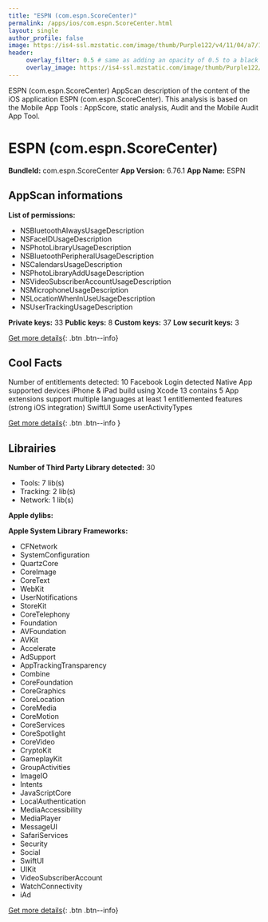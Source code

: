 ```yaml
---
title: "ESPN (com.espn.ScoreCenter)"
permalink: /apps/ios/com.espn.ScoreCenter.html
layout: single
author_profile: false
image: https://is4-ssl.mzstatic.com/image/thumb/Purple122/v4/11/04/a7/1104a789-0f0c-76ea-b86c-56e00c5eefcc/AppIcon-0-1x_U007emarketing-0-7-0-85-220.png/512x512bb.jpg
header: 
     overlay_filter: 0.5 # same as adding an opacity of 0.5 to a black background
     overlay_image: https://is4-ssl.mzstatic.com/image/thumb/Purple122/v4/11/04/a7/1104a789-0f0c-76ea-b86c-56e00c5eefcc/AppIcon-0-1x_U007emarketing-0-7-0-85-220.png/512x512bb.jpg
---
```

ESPN (com.espn.ScoreCenter) AppScan description of the content of the iOS application ESPN (com.espn.ScoreCenter). This analysis is based on the Mobile App Tools : AppScore, static analysis, Audit and the Mobile Audit App Tool.

# ESPN (com.espn.ScoreCenter)

**BundleId:** com.espn.ScoreCenter
**App Version:** 6.76.1
**App Name:** ESPN


## AppScan informations 

**List of permissions:** 
- NSBluetoothAlwaysUsageDescription
- NSFaceIDUsageDescription
- NSPhotoLibraryUsageDescription
- NSBluetoothPeripheralUsageDescription
- NSCalendarsUsageDescription
- NSPhotoLibraryAddUsageDescription
- NSVideoSubscriberAccountUsageDescription
- NSMicrophoneUsageDescription
- NSLocationWhenInUseUsageDescription
- NSUserTrackingUsageDescription
  
  
**Private keys:** 33
**Public keys:** 8
**Custom keys:** 37
**Low securit keys:** 3
  
[Get more details](/pricing.html){: .btn .btn--info}

## Cool Facts

Number of entitlements detected: 10
Facebook Login detected
Native App
supported devices iPhone & iPad
build using Xcode 13
contains 5 App extensions
support multiple languages
at least 1 entitlemented features (strong iOS integration)
SwiftUI
Some userActivityTypes
  
[Get more details](/pricing.html){: .btn .btn--info }

## Librairies 
**Number of Third Party Library detected:** 30
- Tools: 7 lib(s)
- Tracking: 2 lib(s)
- Network: 1 lib(s)


**Apple dylibs:**


**Apple System Library Frameworks:**
- CFNetwork
- SystemConfiguration
- QuartzCore
- CoreImage
- CoreText
- WebKit
- UserNotifications
- StoreKit
- CoreTelephony
- Foundation
- AVFoundation
- AVKit
- Accelerate
- AdSupport
- AppTrackingTransparency
- Combine
- CoreFoundation
- CoreGraphics
- CoreLocation
- CoreMedia
- CoreMotion
- CoreServices
- CoreSpotlight
- CoreVideo
- CryptoKit
- GameplayKit
- GroupActivities
- ImageIO
- Intents
- JavaScriptCore
- LocalAuthentication
- MediaAccessibility
- MediaPlayer
- MessageUI
- SafariServices
- Security
- Social
- SwiftUI
- UIKit
- VideoSubscriberAccount
- WatchConnectivity
- iAd


  
[Get more details](/pricing.html){: .btn .btn--info}

